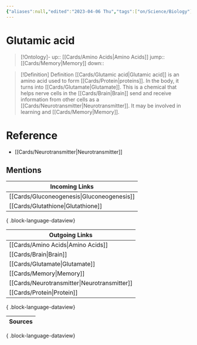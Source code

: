 ```yaml
---
{"aliases":null,"edited":"2023-04-06 Thu","tags":["on/Science/Biology"],"date created":"2022-12-03 Sat","dg-publish":true,"permalink":"/cards/glutamic-acid/","dgPassFrontmatter":true}
---
```


# Glutamic acid

> [!Ontology]-
> up:: [[Cards/Amino Acids\|Amino Acids]]
> jump:: [[Cards/Memory\|Memory]]
> down:: 

> [!Definition] Definition
> [[Cards/Glutamic acid\|Glutamic acid]] is an amino acid used to form [[Cards/Protein\|proteins]]. In the body, it turns into [[Cards/Glutamate\|Glutamate]]. This is a chemical that helps nerve cells in the [[Cards/Brain\|Brain]] send and receive information from other cells as a [[Cards/Neurotransmitter\|Neurotransmitter]]. It may be involved in learning and [[Cards/Memory\|Memory]].

# Reference

- [[Cards/Neurotransmitter\|Neurotransmitter]]

## Mentions

| Incoming Links                                |
| --------------------------------------------- |
| [[Cards/Gluconeogenesis\|Gluconeogenesis]] |
| [[Cards/Glutathione\|Glutathione]]         |

{ .block-language-dataview}

| Outgoing Links                                  |
| ----------------------------------------------- |
| [[Cards/Amino Acids\|Amino Acids]]           |
| [[Cards/Brain\|Brain]]                       |
| [[Cards/Glutamate\|Glutamate]]               |
| [[Cards/Memory\|Memory]]                     |
| [[Cards/Neurotransmitter\|Neurotransmitter]] |
| [[Cards/Protein\|Protein]]                   |

{ .block-language-dataview}

| Sources |
| ------- |

{ .block-language-dataview}